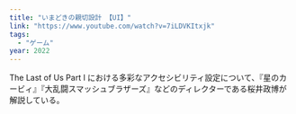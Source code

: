 ```yaml
---
title: "いまどきの親切設計 【UI】"
link: "https://www.youtube.com/watch?v=7iLDVKItxjk"
tags:
  - "ゲーム"
year: 2022
---
```


The Last of Us Part I における多彩なアクセシビリティ設定について、『星のカービィ』『大乱闘スマッシュブラザーズ』などのディレクターである桜井政博が解説している。
